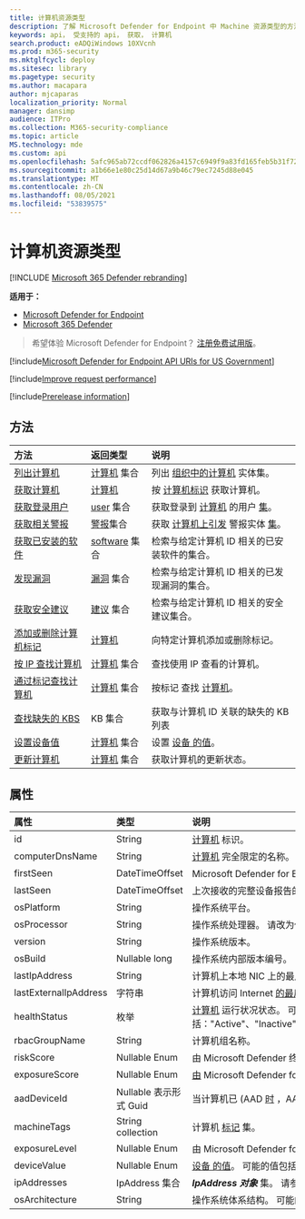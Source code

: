 ```yaml
---
title: 计算机资源类型
description: 了解 Microsoft Defender for Endpoint 中 Machine 资源类型的方法和属性。
keywords: api， 受支持的 api， 获取， 计算机
search.product: eADQiWindows 10XVcnh
ms.prod: m365-security
ms.mktglfcycl: deploy
ms.sitesec: library
ms.pagetype: security
ms.author: macapara
author: mjcaparas
localization_priority: Normal
manager: dansimp
audience: ITPro
ms.collection: M365-security-compliance
ms.topic: article
MS.technology: mde
ms.custom: api
ms.openlocfilehash: 5afc965ab72ccdf062826a4157c6949f9a83fd165feb5b31f72dd67fda4e9e93
ms.sourcegitcommit: a1b66e1e80c25d14d67a9b46c79ec7245d88e045
ms.translationtype: MT
ms.contentlocale: zh-CN
ms.lasthandoff: 08/05/2021
ms.locfileid: "53839575"
---
```

# <a name="machine-resource-type"></a>计算机资源类型

[!INCLUDE [Microsoft 365 Defender rebranding](../../includes/microsoft-defender.md)]

**适用于：**
- [Microsoft Defender for Endpoint](https://go.microsoft.com/fwlink/p/?linkid=2154037)
- [Microsoft 365 Defender](https://go.microsoft.com/fwlink/?linkid=2118804)

> 希望体验 Microsoft Defender for Endpoint？ [注册免费试用版](https://signup.microsoft.com/create-account/signup?products=7f379fee-c4f9-4278-b0a1-e4c8c2fcdf7e&ru=https://aka.ms/MDEp2OpenTrial?ocid=docs-wdatp-exposedapis-abovefoldlink)。

[!include[Microsoft Defender for Endpoint API URIs for US Government](../../includes/microsoft-defender-api-usgov.md)]

[!include[Improve request performance](../../includes/improve-request-performance.md)]

[!include[Prerelease information](../../includes/prerelease.md)]

## <a name="methods"></a>方法

方法|返回类型 |说明
:---|:---|:---
[列出计算机](get-machines.md) | [计算机](machine.md) 集合 | 列出 [组织中的计算机](machine.md) 实体集。
[获取计算机](get-machine-by-id.md) | [计算机](machine.md) | 按 [计算机标识](machine.md) 获取计算机。
[获取登录用户](get-machine-log-on-users.md) | [user](user.md) 集合 | 获取登录到 [计算机](user.md) 的用户 [集](machine.md)。
[获取相关警报](get-machine-related-alerts.md) | [警报](alerts.md)集合 | 获取 [计算机上引发](alerts.md) 警报实体 [集](machine.md)。
[获取已安装的软件](get-installed-software.md) | [software](software.md) 集合 | 检索与给定计算机 ID 相关的已安装软件的集合。
[发现漏洞](get-discovered-vulnerabilities.md) | [漏洞](vulnerability.md) 集合 | 检索与给定计算机 ID 相关的已发现漏洞的集合。
[获取安全建议](get-security-recommendations.md) | [建议](recommendation.md) 集合 | 检索与给定计算机 ID 相关的安全建议集合。
[添加或删除计算机标记](add-or-remove-machine-tags.md) | [计算机](machine.md) | 向特定计算机添加或删除标记。
[按 IP 查找计算机](find-machines-by-ip.md) | [计算机](machine.md) 集合 | 查找使用 IP 查看的计算机。
[通过标记查找计算机](find-machines-by-tag.md) | [计算机](machine.md) 集合 | 按标记 查找 [计算机](machine-tags.md)。
[查找缺失的 KBS](get-missing-kbs-machine.md) | KB 集合 | 获取与计算机 ID 关联的缺失的 KB 列表
[设置设备值](set-device-value.md)| [计算机](machine.md) 集合 | 设置 [设备 的值](tvm-assign-device-value.md)。
[更新计算机](update-machine-method.md) |[计算机](machine.md) 集合 | 获取计算机的更新状态。

## <a name="properties"></a>属性

属性 |   类型   |   说明
:---|:---|:---
id | String | [计算机](machine.md) 标识。
computerDnsName | String | [计算机](machine.md) 完全限定的名称。
firstSeen | DateTimeOffset | Microsoft Defender for [](machine.md) Endpoint 观测到计算机的第一个日期和时间。
lastSeen | DateTimeOffset |上次接收的完整设备报告的时间和日期。 设备通常每 24 小时发送一次完整报告。
osPlatform | String | 操作系统平台。
osProcessor | String | 操作系统处理器。 请改为使用 osArchitecture 属性。
version | String | 操作系统版本。
osBuild | Nullable long | 操作系统内部版本编号。
lastIpAddress | String | 计算机上本地 NIC 上的最后一[个 IP。](machine.md)
lastExternalIpAddress | 字符串 | 计算机访问 Internet [的最后](machine.md) 一个 IP。
healthStatus | 枚举 | [计算机](machine.md) 运行状况状态。 可能的值包括："Active"、"Inactive"、"ImpairedCommunication"、"NoSensorData"、"NoSensorDataImpairedCommunication"和"Unknown"。 
rbacGroupName | String | 计算机组名称。
riskScore | Nullable Enum | 由 Microsoft Defender 终结点评估的风险评分。 可能的值包括："None"、"Informational"、"Low"、"Medium"和"High"。
exposureScore | Nullable Enum | [由](tvm-exposure-score.md) Microsoft Defender for Endpoint 评估的曝光评分。 可能的值包括："None"、"Low"、"Medium"和"High"。
aadDeviceId | Nullable 表示形式 Guid | 当计算机已 (AAD [时](machine.md) ，AAD 设备 ID) 。
machineTags | String collection | 计算机 [标记](machine.md) 集。
exposureLevel | Nullable Enum | 由 Microsoft Defender for Endpoint 评估的曝光级别。 可能的值包括："None"、"Low"、"Medium"和"High"。
deviceValue | Nullable Enum | [设备 的值](tvm-assign-device-value.md)。 可能的值包括："Normal"、"Low"和"High"。
ipAddresses | IpAddress 集合 | ***IpAddress 对象*** 集。 请参阅[获取计算机 API。](get-machines.md)
osArchitecture | String | 操作系统体系结构。 可能的值是："32 位"、"64 位"。 使用此属性，而不是 osProcessor。


